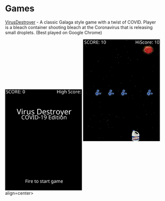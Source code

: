 # Games

[VirusDestroyer](http://austrotek.com/games/VirusDestroyer/VirusDestroyer.html) - A classic Galaga style game with a twist of COVID. Player is a bleach container shooting bleach at the Coronavirus that is releasing small droplets. (Best played on Google Chrome)

<img src="Screenshots/title.png" width=250 align=center>
<img src="Screenshots/one.png" width=250> align=center>


